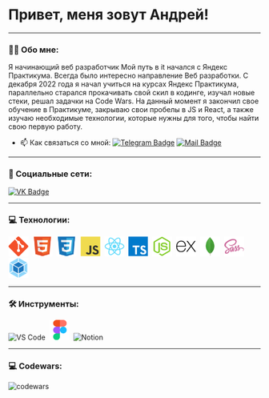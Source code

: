 
# Привет, меня зовут Андрей!

---

### :man_technologist: Обо мне:

Я начинающий веб разработчик Мой путь в it начался с Яндекс Практикума. Всегда было интересно направление Веб разработки. С декабря 2022 года я начал учиться на курсах Яндекс Практикума, параллельно старался прокачивать свой скил в кодинге, изучал новые стеки, решал задачки на Code Wars. На данный момент я закончил свое обучение в Практикуме, закрываю свои пробелы в JS и React, а также изучаю необходимые технологии, которые нужны для того, чтобы найти свою первую работу.

- :mailbox: Как связаться со мной: [![Telegram Badge](https://img.shields.io/badge/-andyshatzzz-blue?style=flat&logo=Telegram&logoColor=white)](https://t.me/andyshatzzz) [![Mail Badge](https://img.shields.io/badge/-Mail.ru-blue?style=flat&logo=Gmail&logoColor=white)](mailto:ponchic-09@mail.ru)

---

### 🤝 Социальные сети:

  <div id="badges">
    <a href="https://vk.com/andyshatzzz" target="_blank">
      <img src="https://cdn-icons-png.flaticon.com/512/145/145813.png" width="40" height="40" alt="VK Badge"/>
    </a>
  </div>

---

### 💻 Технологии:

<div>
  <img src="https://github.com/devicons/devicon/blob/master/icons/git/git-original.svg" title="git" alt="git" width="40" height="40"/>&nbsp
  <img src="https://github.com/devicons/devicon/blob/master/icons/html5/html5-original.svg" title="html5" alt="html5" width="40" height="40"/>&nbsp
  <img src="https://github.com/devicons/devicon/blob/master/icons/css3/css3-original.svg" title="css" alt="css" width="40" height="40"/>&nbsp
  <img src="https://github.com/devicons/devicon/blob/master/icons/javascript/javascript-original.svg" title="javascript" alt="javascript" width="40" height="40"/>&nbsp
  <img src="https://github.com/devicons/devicon/blob/master/icons/react/react-original.svg" title="reactjs" alt="reactjs" width="40" height="40"/>&nbsp
 <img src="https://github.com/devicons/devicon/blob/master/icons/typescript/typescript-plain.svg" title="reactjs" alt="reactjs" width="40" height="40"/>&nbsp
  <img src="https://github.com/devicons/devicon/blob/master/icons/nodejs/nodejs-original.svg" title="nodejs" alt="nodejs" width="40" height="40"/>&nbsp
  <span style="color: white">
  <img src="https://github.com/devicons/devicon/blob/master/icons/express/express-original.svg" title="express" alt="express" width="40" height="40"/>&nbsp
    </span>
  <img src="https://github.com/devicons/devicon/blob/master/icons/mongodb/mongodb-original.svg" title="mongodb" alt="mongodb" width="40" height="40"/>&nbsp
  <img src="https://github.com/devicons/devicon/blob/master/icons/sass/sass-original.svg" title="sass/scss" alt="sass/scss" width="40" height="40"/>&nbsp;
  <img src="https://github.com/devicons/devicon/blob/master/icons/webpack/webpack-original.svg" title="webpack" alt="webpack" width="40" height="40"/>&nbsp;
  <!-- <img src="https://github.com/devicons/devicon/blob/master/icons/redux/redux-original.svg" title="redux" alt="redux" width="40" height="40"/>&nbsp; -->
</div>

---

### 🛠 Инструменты:

<div>
  <img src="https://github.com/MicrosoftDocs/visualstudio-docs/blob/main/docs/media/vs-code-logo.svg" title="Visual Studio Code" alt="VS Code" width="40" height="40"/>&nbsp;
  <img src="https://github.com/devicons/devicon/blob/master/icons/figma/figma-original.svg" title="figma" alt="figma" width="40" height="40"/>&nbsp;
  <img src="https://upload.wikimedia.org/wikipedia/commons/e/e9/Notion-logo.svg" title="Notion" alt="Notion" width="40" height="40"/>&nbsp;
</div>

---

### 💻 Codewars:

![codewars](https://www.codewars.com/users/AndyShatzzz/badges/large)

